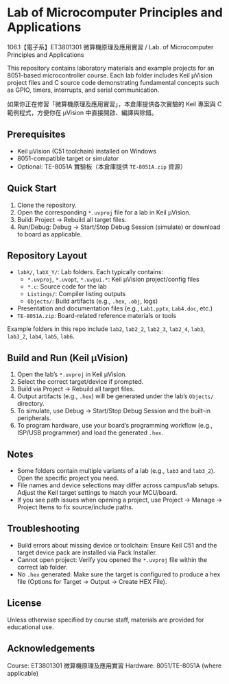 # Lab of Microcomputer Principles and Applications

106.1【電子系】ET3801301 微算機原理及應用實習 / Lab. of Microcomputer Principles and Applications

This repository contains laboratory materials and example projects for an 8051-based microcontroller course. Each lab folder includes Keil µVision project files and C source code demonstrating fundamental concepts such as GPIO, timers, interrupts, and serial communication.

如果你正在修習「微算機原理及應用實習」，本倉庫提供各次實驗的 Keil 專案與 C 範例程式，方便你在 µVision 中直接開啟、編譯與除錯。

## Prerequisites

- Keil µVision (C51 toolchain) installed on Windows
- 8051-compatible target or simulator
- Optional: TE-8051A 實驗板（本倉庫提供 `TE-8051A.zip` 資源）

## Quick Start

1. Clone the repository.
2. Open the corresponding `*.uvproj` file for a lab in Keil µVision.
3. Build: Project → Rebuild all target files.
4. Run/Debug: Debug → Start/Stop Debug Session (simulate) or download to board as applicable.

## Repository Layout

- `labX/`, `labX_Y/`: Lab folders. Each typically contains:
  - `*.uvproj`, `*.uvopt`, `*.uvgui.*`: Keil µVision project/config files
  - `*.c`: Source code for the lab
  - `Listings/`: Compiler listing outputs
  - `Objects/`: Build artifacts (e.g., `.hex`, `.obj`, logs)
- Presentation and documentation files (e.g., `Lab1.pptx`, `Lab4.doc`, etc.)
- `TE-8051A.zip`: Board-related reference materials or tools

Example folders in this repo include `lab2`, `lab2_2`, `lab2_3`, `lab2_4`, `lab3`, `lab3_2`, `lab4`, `lab5`, `lab6`.

## Build and Run (Keil µVision)

1. Open the lab’s `*.uvproj` in Keil µVision.
2. Select the correct target/device if prompted.
3. Build via Project → Rebuild all target files.
4. Output artifacts (e.g., `.hex`) will be generated under the lab’s `Objects/` directory.
5. To simulate, use Debug → Start/Stop Debug Session and the built-in peripherals.
6. To program hardware, use your board’s programming workflow (e.g., ISP/USB programmer) and load the generated `.hex`.

## Notes

- Some folders contain multiple variants of a lab (e.g., `lab3` and `lab3_2`). Open the specific project you need.
- File names and device selections may differ across campus/lab setups. Adjust the Keil target settings to match your MCU/board.
- If you see path issues when opening a project, use Project → Manage → Project Items to fix source/include paths.

## Troubleshooting

- Build errors about missing device or toolchain: Ensure Keil C51 and the target device pack are installed via Pack Installer.
- Cannot open project: Verify you opened the `*.uvproj` file within the correct lab folder.
- No `.hex` generated: Make sure the target is configured to produce a hex file (Options for Target → Output → Create HEX File).

## License

Unless otherwise specified by course staff, materials are provided for educational use.

## Acknowledgements

Course: ET3801301 微算機原理及應用實習
Hardware: 8051/TE-8051A (where applicable)
